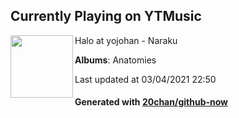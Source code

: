 ## Currently Playing on YTMusic

[<img align="left" width="100" src="https://lh3.googleusercontent.com/vKlzIuVSXAHNPItP033wG-ebQBSnsDn4MTCeaLUNaCLWVGcZyvAOs3k1UbrlqclDZoylkg7Odn72Tp21">](https://music.youtube.com/watch?v=GBN0OtYokJg)

Halo at yojohan - Naraku

**Albums**: Anatomies

Last updated at 03/04/2021 22:50

#### Generated with [20chan/github-now](https://github.com/20chan/github-now)


<!--
**20chan/20chan** is a ✨ _special_ ✨ repository because its `README.md` (this file) appears on your GitHub profile.

Here are some ideas to get you started:

- 🔭 I’m currently working on ...
- 🌱 I’m currently learning ...
- 👯 I’m looking to collaborate on ...
- 🤔 I’m looking for help with ...
- 💬 Ask me about ...
- 📫 How to reach me: ...
- 😄 Pronouns: ...
- ⚡ Fun fact: ...
-->
